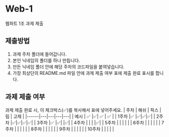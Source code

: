 # Web-1

웹파트 1조 과제 제출

## 제출방법

1. 과제 주차 폴더에 들어갑니다.
2. 본인 닉네임의 폴더를 하나 만듭니다.
3. 만든 닉네임 폴더 안에 해당 주차의 코드파일을 붙여넣습니다.
4. 가장 최상단의 README.md 파일 안에 과제 제출 여부 표에 제출 완료 표시를 합니다.

## 과제 제출 여부

과제 제출 완료 시, 이 체크박스(✅)를 복사해서 표에 넣어주세요.
| 주차 | 해쉬 | 픽스 | 림 | 고제 |
|------|---|---|---|---|
| 예시 | ✅ |✅| ✅ | ✅ |
| 1주차 |✅ |✅|✅|✅|
| 2주차 |✅|✅|✅|✅|
| 3주차 |✅ |✅| |✅|
| 4주차 | | | |✅|
| 5주차 | | | | |
| 6주차 | | | | |
| 7주차 | | | | |
| 8주차 | | | | |
| 9주차 | | | | |
| 10주차 | | | | |
